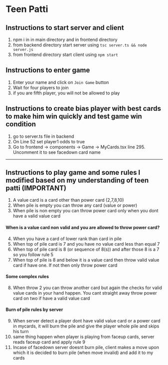 # Teen Patti

## Instructions to start server and client

1. npm i in in main directory and in frontend directory
2. from backend directory start server using `tsc server.ts && node server.js`
3. from frontend directory start client using `npm start`

## Instructions to enter game

1. Enter your name and click on `Join Game` button
2. Wait for four players to join
3. if you are fifth player, you will not be allowed to play

## Instructions to create bias player with best cards to make him win quickly and test game win condition

1. go to server.ts file in backend
2. On Line 52 set player1 odds to true
3. Go to frontend -> components -> Game -> MyCards.tsx line 295. Uncomment it to see facedown card name
------------------------------------------------------------------------------------------------------------------------------

## Instructions to play game and some rules I modified based on my understanding of teen patti (IMPORTANT)

1. A value card is a card other than power card (2,7,8,10)
2. When pile is empty you can throw any card (value or power)
3. When pile is non empty you can throw power card only when you dont have a valid value card

#### When is a value card non valid and you are allowed to throw power card?

4. When you have a card of lower rank than card in pile
5. When top of pile card is 7 and you have no value card less than equal 7
6. When top of pile card is 8 (or sequence of 8(s)) and after those 8 is a 7 so you follow rule 5
7. When top of pile is 8 and below it is a value card then throw valid value card if have one. If not then only throw power card

#### Some complex rules

8. When throw 2 you can throw another card but again the checks for valid value cards in your hand happen. You cant straight away throw power card on two if have a valid value card

#### Burn of pile rules by server

9. When server detect a player dont have valid value card or a power card in mycards, it will burn the pile and give the player whole pile and skips his turn
10. same thing happen when player is playing from faceup cards, server reads faceup card and apply rule 9
11. Incase of facedown server doesnt burn pile, client makes a move upon which it is decided to burn pile (when move invalid) and add it to my cards
